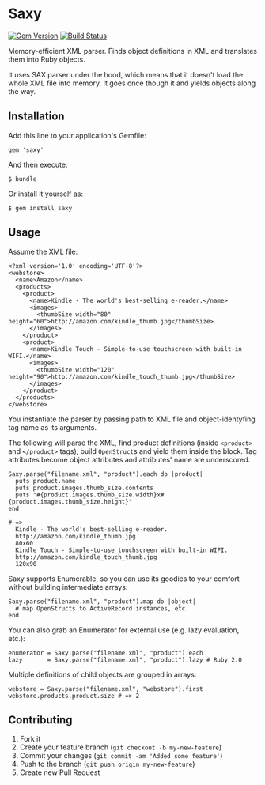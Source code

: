 # Saxy

[![Gem Version](https://badge.fury.io/rb/saxy.svg)](https://badge.fury.io/rb/saxy)
[![Build Status](https://api.travis-ci.org/monterail/saxy.svg)](http://travis-ci.org/monterail/saxy)

Memory-efficient XML parser. Finds object definitions in XML and translates them into Ruby objects.

It uses SAX parser under the hood, which means that it doesn't load the whole XML file into memory. It goes once though it and yields objects along the way.

## Installation

Add this line to your application's Gemfile:

    gem 'saxy'

And then execute:

    $ bundle

Or install it yourself as:

    $ gem install saxy

## Usage

Assume the XML file:

    <?xml version='1.0' encoding='UTF-8'?>
    <webstore>
      <name>Amazon</name>
      <products>
        <product>
          <name>Kindle - The world's best-selling e-reader.</name>
          <images>
            <thumbSize width="80" height="60">http://amazon.com/kindle_thumb.jpg</thumbSize>
          </images>
        </product>
        <product>
          <name>Kindle Touch - Simple-to-use touchscreen with built-in WIFI.</name>
          <images>
            <thumbSize width="120" height="90">http://amazon.com/kindle_touch_thumb.jpg</thumbSize>
          </images>
        </product>
      </products>
    </webstore>

You instantiate the parser by passing path to XML file and object-identyfing tag name as its arguments.

The following will parse the XML, find product definitions (inside `<product>` and `</product>` tags), build `OpenStruct`s and yield them inside the block.
Tag attributes become object attributes and attributes' name are underscored.

    Saxy.parse("filename.xml", "product").each do |product|
      puts product.name
      puts product.images.thumb_size.contents
      puts "#{product.images.thumb_size.width}x#{product.images.thumb_size.height}"
    end

    # =>
      Kindle - The world's best-selling e-reader.
      http://amazon.com/kindle_thumb.jpg
      80x60
      Kindle Touch - Simple-to-use touchscreen with built-in WIFI.
      http://amazon.com/kindle_touch_thumb.jpg
      120x90

Saxy supports Enumerable, so you can use its goodies to your comfort without building intermediate arrays:

    Saxy.parse("filename.xml", "product").map do |object|
      # map OpenStructs to ActiveRecord instances, etc.
    end

You can also grab an Enumerator for external use (e.g. lazy evaluation, etc.):

    enumerator = Saxy.parse("filename.xml", "product").each
    lazy       = Saxy.parse("filename.xml", "product").lazy # Ruby 2.0

Multiple definitions of child objects are grouped in arrays:

    webstore = Saxy.parse("filename.xml", "webstore").first
    webstore.products.product.size # => 2

## Contributing

1. Fork it
2. Create your feature branch (`git checkout -b my-new-feature`)
3. Commit your changes (`git commit -am 'Added some feature'`)
4. Push to the branch (`git push origin my-new-feature`)
5. Create new Pull Request
